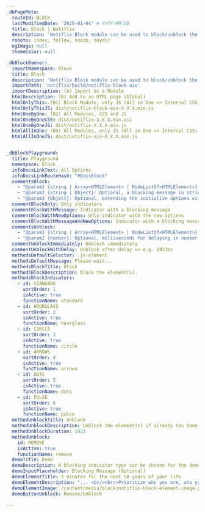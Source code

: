 ```yaml
---
_dbPageMeta:
  routeId: BLOCK
  lastModifiedDate: '2025-01-04' # YYYY-MM-DD
  title: Block | Notiflix
  description: 'Notiflix Block module can be used to block/unblock the elements during a process (Fetch/XHR), without locking the browser or the other elements/components to prevent the user’s interactions on the blocked elements.'
  robots: index, follow, noodp, noydir
  ogImage: null
  themeColor: null

_dbBlockBanner:
  importNamespace: Block
  title: Block
  description: 'Notiflix Block module can be used to block/unblock the elements during a process (Fetch/XHR), without locking the browser or the other elements/components to prevent the user’s interactions on the blocked elements.'
  importPath: 'notiflix/build/notiflix-block-aio'
  importDescription: (A) Import as a Module
  htmlDescription: (B) Add to an HTML page (Global)
  htmlOnlyThis: (B1) Block Module, only JS (All in One => Internal CSS)
  htmlOnlyThisJS: dist/notiflix-block-aio-X.X.X.min.js
  htmlOneByOne: (B2) All Modules, CSS and JS
  htmlOneByOneCSS: dist/notiflix-X.X.X.min.css
  htmlOneByOneJS: dist/notiflix-X.X.X.min.js
  htmlAllInOne: (B3) All Modules, only JS (All in One => Internal CSS)
  htmlAllInOneJS: dist/notiflix-aio-X.X.X.min.js


_dbBlockPlayground:
  title: Playground
  namespace: Block
  infoDocsLinkText: All Options
  infoDocsLinkRouteHash: "#DocsBlock"
  commentsBlock:
    - "@param1 {string | Array<HTMLElement> | NodeListOf<HTMLElement>}:  Required, CSS selector(s) that matches the element(s) | Array of HTMLElments | NodeListOf HTMLElments to block."
    - "@param2 {string | Object}: Optional, a blocking message in string format. Or, extending the initialize options with the new options for each block element."
    - "@param3 {Object}: Optional, extending the initialize options with new the options for each block element. (If the second parameter has been already used for a blocking message.)"
  commentBlockOnly: Only indicators
  commentBlockWithMessage: Indicator with a blocking message
  commentBlockWithNewOptions: Only indicator with the new options
  commentBlockWithMessageAndNewOptions: Indicator with a blocking message, and the new options
  commentsUnblock:
    - "@param1 {string | Array<HTMLElement> | NodeListOf<HTMLElement>}: Required, CSS selector(s) that matches the element(s) | Array of HTMLElments | NodeListOf HTMLElments to unblock."
    - "@param2 {number}: Optional, milliseconds for delaying in number format."
  commentUnblockImmediately: Unblock immediately
  commentUnblockWithDelay: Unblock after delay => e.g. 1923ms
  methodsDefaultSelector: .js-element
  methodsDefaultMessage: Please wait...
  methodsBlockTitle: Block
  methodsBlockDescription: Block the element(s).
  methodsBlockIndicators:
    - id: STANDARD
      sortOrder: 1
      isActive: true
      functionName: standard
    - id: HOURGLASS
      sortOrder: 2
      isActive: true
      functionName: hourglass
    - id: CIRCLE
      sortOrder: 3
      isActive: true
      functionName: circle
    - id: ARROWS
      sortOrder: 4
      isActive: true
      functionName: arrows
    - id: DOTS
      sortOrder: 5
      isActive: true
      functionName: dots
    - id: PULSE
      sortOrder: 6
      isActive: true
      functionName: pulse
  methodUnblockTitle: Unblock
  methodUnblockDescription: Unblock the element(s) if already has been blocked.
  methodUnblockDuration: 1923
  methodUnblock:
    id: REMOVE
    isActive: true
    functionName: remove
  demoTitle: Demo
  demoDescription: A blocking indicator type can be chosen for the demonstration.
  demoInputPlaceholder: Blocking Message (Optional)
  demoElementTitle: 5 minutes for the next 50 years of your life
  demoElementDescription: "... <br/><br/>Prioritize who you are, who you want to be and don’t spend time with anything that antagonizes your character. <br/><br/>Be brave, take the hill, but first answer that question: What’s my hill? <br/><br/>So first we have to define success for ourselves. And then we have to put in the work to maintain it. Make that daily tally. Tend to our garden. Keep the things that are important to us in good shape. <br/><br/>..."
  demoElementImage: /content/media/block/notiflix-block-element-image.png
  demoButtonUnblock: Remove/Unblock

---
```

